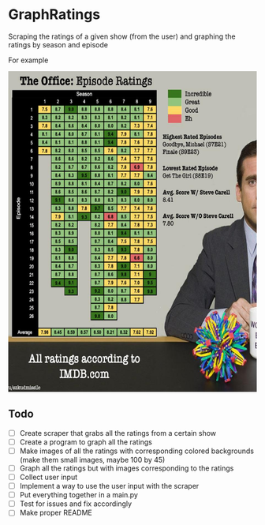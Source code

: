 # GraphRatings
Scraping the ratings of a given show (from the user) and graphing the ratings by season and episode

For example

<img src="images/readme/example.jpg" alt="fuck this dosnt work" id="example" height="650" width="650">

## Todo
- [ ] Create scraper that grabs all the ratings from a certain show
- [ ] Create a program to graph all the ratings
- [ ] Make images of all the ratings with corresponding colored backgrounds (make them small images, maybe 100 by 45)
- [ ] Graph all the ratings but with images corresponding to the ratings
- [ ] Collect user input
- [ ] Implement a way to use the user input with the scraper
- [ ] Put everything together in a main.py
- [ ] Test for issues and fix accordingly
- [ ] Make proper README
